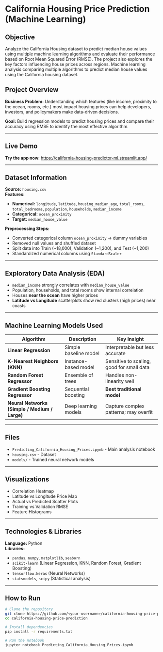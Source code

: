 # California Housing Price Prediction (Machine Learning)

## Objective

Analyze the California Housing dataset to predict median house values using multiple machine learning algorithms and evaluate their performance based on Root Mean Squared Error (RMSE).
The project also explores the key factors influencing house prices across regions.
Machine learning analysis comparing multiple algorithms to predict median house values using the California housing dataset.

## Project Overview

**Business Problem:**
Understanding which features (like income, proximity to the ocean, rooms, etc.) most impact housing prices can help developers, investors, and policymakers make data-driven decisions.

**Goal:**
Build regression models to predict housing prices and compare their accuracy using RMSE to identify the most effective algorithm.

---

## Live Demo

**Try the app now**: https://california-housing-predictor-ml.streamlit.app/

---

## Dataset Information
**Source:** `housing.csv`  
**Features:**
- **Numerical:** `longitude`, `latitude`, `housing_median_age`, `total_rooms`, `total_bedrooms`, `population`, `households`, `median_income`
- **Categorical:** `ocean_proximity`
- **Target:** `median_house_value`

**Preprocessing Steps:**
- Converted categorical column `ocean_proximity` → dummy variables  
- Removed null values and shuffled dataset  
- Split data into Train (~18,000), Validation (~1,200), and Test (~1,200)  
- Standardized numerical columns using `StandardScaler`

---

## Exploratory Data Analysis (EDA)
- `median_income` strongly correlates with `median_house_value`
- Population, households, and total rooms show internal correlation
- Houses **near the ocean** have higher prices
- **Latitude vs Longitude** scatterplots show red clusters (high prices) near coasts

---

## Machine Learning Models Used

| Algorithm | Description | Key Insight |
|------------|--------------|-------------|
| **Linear Regression** | Simple baseline model | Interpretable but less accurate |
| **K-Nearest Neighbors (KNN)** | Instance-based model | Sensitive to scaling, good for small data |
| **Random Forest Regressor** | Ensemble of trees | Handles non-linearity well |
| **Gradient Boosting Regressor** | Sequential boosting | **Best traditional model** |
| **Neural Networks (Simple / Medium / Large)** | Deep learning models | Capture complex patterns; may overfit |

---

## Files
- `Predicting_California_Housing_Prices.ipynb` - Main analysis notebook
- `housing.csv` - Dataset
- `models/` - Trained neural network models

---

## Visualizations
- Correlation Heatmap  
- Latitude vs Longitude Price Map  
- Actual vs Predicted Scatter Plots  
- Training vs Validation RMSE  
- Feature Histograms  

---

## Technologies & Libraries
**Language:** Python  
**Libraries:**
- `pandas`, `numpy`, `matplotlib`, `seaborn`
- `scikit-learn` (Linear Regression, KNN, Random Forest, Gradient Boosting)
- `tensorflow.keras` (Neural Networks)
- `statsmodels`, `scipy` (Statistical analysis)

---

## How to Run

```bash
# Clone the repository
git clone https://github.com/<your-username>/california-housing-price-prediction.git
cd california-housing-price-prediction

# Install dependencies
pip install -r requirements.txt

# Run the notebook
jupyter notebook Predicting_California_Housing_Prices.ipynb


